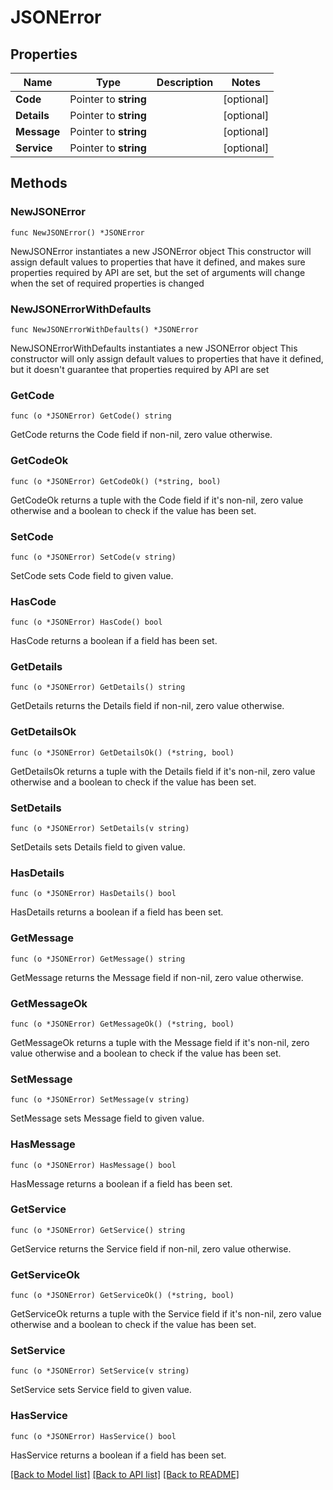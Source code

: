 # JSONError

## Properties

Name | Type | Description | Notes
------------ | ------------- | ------------- | -------------
**Code** | Pointer to **string** |  | [optional] 
**Details** | Pointer to **string** |  | [optional] 
**Message** | Pointer to **string** |  | [optional] 
**Service** | Pointer to **string** |  | [optional] 

## Methods

### NewJSONError

`func NewJSONError() *JSONError`

NewJSONError instantiates a new JSONError object
This constructor will assign default values to properties that have it defined,
and makes sure properties required by API are set, but the set of arguments
will change when the set of required properties is changed

### NewJSONErrorWithDefaults

`func NewJSONErrorWithDefaults() *JSONError`

NewJSONErrorWithDefaults instantiates a new JSONError object
This constructor will only assign default values to properties that have it defined,
but it doesn't guarantee that properties required by API are set

### GetCode

`func (o *JSONError) GetCode() string`

GetCode returns the Code field if non-nil, zero value otherwise.

### GetCodeOk

`func (o *JSONError) GetCodeOk() (*string, bool)`

GetCodeOk returns a tuple with the Code field if it's non-nil, zero value otherwise
and a boolean to check if the value has been set.

### SetCode

`func (o *JSONError) SetCode(v string)`

SetCode sets Code field to given value.

### HasCode

`func (o *JSONError) HasCode() bool`

HasCode returns a boolean if a field has been set.

### GetDetails

`func (o *JSONError) GetDetails() string`

GetDetails returns the Details field if non-nil, zero value otherwise.

### GetDetailsOk

`func (o *JSONError) GetDetailsOk() (*string, bool)`

GetDetailsOk returns a tuple with the Details field if it's non-nil, zero value otherwise
and a boolean to check if the value has been set.

### SetDetails

`func (o *JSONError) SetDetails(v string)`

SetDetails sets Details field to given value.

### HasDetails

`func (o *JSONError) HasDetails() bool`

HasDetails returns a boolean if a field has been set.

### GetMessage

`func (o *JSONError) GetMessage() string`

GetMessage returns the Message field if non-nil, zero value otherwise.

### GetMessageOk

`func (o *JSONError) GetMessageOk() (*string, bool)`

GetMessageOk returns a tuple with the Message field if it's non-nil, zero value otherwise
and a boolean to check if the value has been set.

### SetMessage

`func (o *JSONError) SetMessage(v string)`

SetMessage sets Message field to given value.

### HasMessage

`func (o *JSONError) HasMessage() bool`

HasMessage returns a boolean if a field has been set.

### GetService

`func (o *JSONError) GetService() string`

GetService returns the Service field if non-nil, zero value otherwise.

### GetServiceOk

`func (o *JSONError) GetServiceOk() (*string, bool)`

GetServiceOk returns a tuple with the Service field if it's non-nil, zero value otherwise
and a boolean to check if the value has been set.

### SetService

`func (o *JSONError) SetService(v string)`

SetService sets Service field to given value.

### HasService

`func (o *JSONError) HasService() bool`

HasService returns a boolean if a field has been set.


[[Back to Model list]](../README.md#documentation-for-models) [[Back to API list]](../README.md#documentation-for-api-endpoints) [[Back to README]](../README.md)


